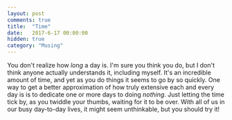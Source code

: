 ```yaml
---
layout: post
comments: true
title:  "Time"
date:   2017-6-17 00:00:00
hidden: true
category: "Musing"
---
```


You don't realize how _long_ a day is. I'm sure you think you do, but I don't think anyone actually understands it, including myself. It's an incredible amount of time, and yet as you do things it seems to go by so quickly. One way to get a better approximation of how truly extensive each and every day is is to dedicate one or more days to doing _nothing_. Just letting the time tick by, as you twiddle your thumbs, waiting for it to be over. With all of us in our busy day-to-day lives, it might seem unthinkable, but you should try it!

